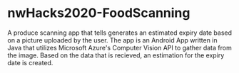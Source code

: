 # nwHacks2020-FoodScanning
A produce scanning app that tells generates an estimated expiry date based on a picture uploaded by the user. The app is an Android App written in Java that utilizes Microsoft Azure's Computer Vision API to gather data from the image. Based on the data that is recieved, an estimation for the expiry date is created.
